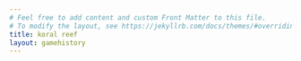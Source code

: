 ```yaml
---
# Feel free to add content and custom Front Matter to this file.
# To modify the layout, see https://jekyllrb.com/docs/themes/#overriding-theme-defaults
title: koral reef
layout: gamehistory
---
```

